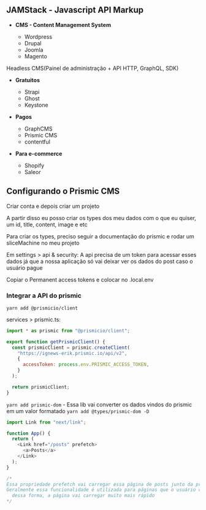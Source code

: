 ## JAMStack - Javascript API Markup

- **CMS - Content Management System**

  - Wordpress
  - Drupal
  - Joomla
  - Magento

Headless CMS(Painel de administração + API HTTP, GraphQL, SDK)

- **Gratuitos**

  - Strapi
  - Ghost
  - Keystone

- **Pagos**

  - GraphCMS
  - Prismic CMS
  - contentful

- **Para e-commerce**

  - Shopify
  - Saleor

## Configurando o Prismic CMS

Criar conta e depois criar um projeto

A partir disso eu posso criar os types dos meu dados com o que eu quiser, um id, title, content, image e etc

Para criar os types, preciso seguir a documentação do prismic e rodar um sliceMachine no meu projeto

Em settings > api & security:
A api precisa de um token para acessar esses dados já que a nossa aplicação só vai deixar ver os dados do post caso o usuário pague

Copiar o Permanent access tokens e colocar no .local.env

### Integrar a API do prismic

`yarn add @prismicio/client`

services > prismic.ts:

```js
import * as prismic from "@prismicio/client";

export function getPrismicClient() {
  const prismicClient = prismic.createClient(
    "https://ignews-erik.prismic.io/api/v2",
    {
      accessToken: process.env.PRISMIC_ACCESS_TOKEN,
    }
  );

  return prismicClient;
}
```

`yarn add prismic-dom` - Essa lib vai converter os dados vindos do prismic em um valor formatado
`yarn add @types/prismic-dom -D`

```js
import Link from "next/link";

function App() {
  return (
    <Link href="/posts" prefetch>
      <a>Posts</a>
    </Link>
  );
}

/*
Essa propriedade prefetch vai carregar essa página de posts junto da primeira página
Geralmente essa funcionalidade é utilizada para páginas que o usuário costuma utilizar, porque
  dessa forma, a página vai carregar muito mais rápido
*/
```

